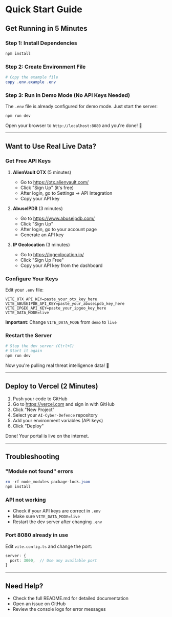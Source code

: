 # Quick Start Guide

## Get Running in 5 Minutes

### Step 1: Install Dependencies
```powershell
npm install
```

### Step 2: Create Environment File
```powershell
# Copy the example file
copy .env.example .env
```

### Step 3: Run in Demo Mode (No API Keys Needed)
The `.env` file is already configured for demo mode. Just start the server:

```powershell
npm run dev
```

Open your browser to `http://localhost:8080` and you're done! 🎉

---

## Want to Use Real Live Data?

### Get Free API Keys

1. **AlienVault OTX** (5 minutes)
   - Go to https://otx.alienvault.com/
   - Click "Sign Up" (it's free)
   - After login, go to Settings → API Integration
   - Copy your API key

2. **AbuseIPDB** (3 minutes)
   - Go to https://www.abuseipdb.com/
   - Click "Sign Up"
   - After login, go to your account page
   - Generate an API key

3. **IP Geolocation** (3 minutes)
   - Go to https://ipgeolocation.io/
   - Click "Sign Up Free"
   - Copy your API key from the dashboard

### Configure Your Keys

Edit your `.env` file:

```env
VITE_OTX_API_KEY=paste_your_otx_key_here
VITE_ABUSEIPDB_API_KEY=paste_your_abuseipdb_key_here
VITE_IPGEO_API_KEY=paste_your_ipgeo_key_here
VITE_DATA_MODE=live
```

**Important**: Change `VITE_DATA_MODE` from `demo` to `live`

### Restart the Server

```powershell
# Stop the dev server (Ctrl+C)
# Start it again
npm run dev
```

Now you're pulling real threat intelligence data! 🚀

---

## Deploy to Vercel (2 Minutes)

1. Push your code to GitHub
2. Go to https://vercel.com and sign in with GitHub
3. Click "New Project"
4. Select your `AI-Cyber-Defence` repository
5. Add your environment variables (API keys)
6. Click "Deploy"

Done! Your portal is live on the internet.

---

## Troubleshooting

### "Module not found" errors
```powershell
rm -rf node_modules package-lock.json
npm install
```

### API not working
- Check if your API keys are correct in `.env`
- Make sure `VITE_DATA_MODE=live`
- Restart the dev server after changing `.env`

### Port 8080 already in use
Edit `vite.config.ts` and change the port:
```typescript
server: {
  port: 3000,  // Use any available port
}
```

---

## Need Help?

- Check the full README.md for detailed documentation
- Open an issue on GitHub
- Review the console logs for error messages
